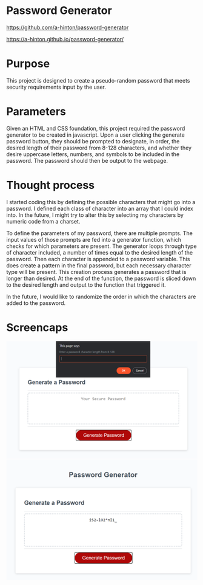 # Password Generator
https://github.com/a-hinton/password-generator

https://a-hinton.github.io/password-generator/

# Purpose
This project is designed to create a pseudo-random password that meets security requirements input by the user.

# Parameters
Given an HTML and CSS foundation, this project required the password generator to be created in javascript. Upon a user clicking the generate password button, they should be prompted to designate, in order, the desired length of their password from 8-128 characters, and whether they desire uppercase letters, numbers, and symbols to be included in the password. The password should then be output to the webpage.

# Thought process
I started coding this by defining the possible characters that might go into a password. I defined each class of character into an array that I could index into. In the future, I might try to alter this by selecting my characters by numeric code from a charset.  

To define the parameters of my password, there are multiple prompts. The input values of those prompts are fed into a generator function, which checks for which parameters are present. The generator loops through type of character included, a number of times equal to the desired length of the password. Then each character is appended to a password variable. This does create a pattern in the final password, but each necessary character type will be present. This creation process generates a password that is longer than desired. At the end of the function, the password is sliced down to the desired length and output to the function that triggered it.

In the future, I would like to randomize the order in which the characters are added to the password.

# Screencaps

![prompt-example](./Assets/images/prompt-example.png)
![password-example](./Assets/images/password-example.png)
